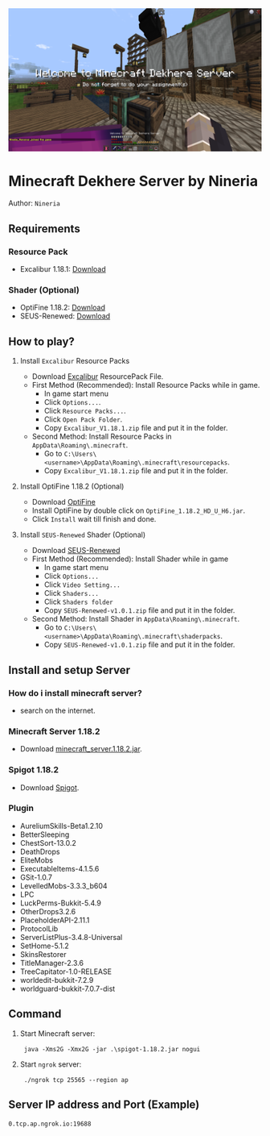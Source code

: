<div align="center">
    <img src="2022-03-17_03.29.56.png"/>
</div>


# Minecraft Dekhere Server by Nineria

Author: `Nineria` 

## Requirements
### Resource Pack
- Excalibur 1.18.1: [Download](https://www.mediafire.com/file/zin3cz824v8g55e/Excalibur_V1.18.1.zip/file
)

### Shader (Optional)
- OptiFine 1.18.2: [Download](http://adfoc.us/serve/sitelinks/?id=475250&url=http://optifine.net/adloadx?f=preview_OptiFine_1.18.2_HD_U_H6_pre1.jar&x=ec24)
- SEUS-Renewed: [Download](https://sonicether.com/shaders/download/renewed-v1-0-1/)

## How to play?
1. Install `Excalibur` Resource Packs
    - Download [Excalibur](https://www.mediafire.com/file/zin3cz824v8g55e/Excalibur_V1.18.1.zip/file
) ResourcePack File.
    - First Method (Recommended): Install Resource Packs while in game.
      - In game start menu
      - Click `Options...`.
      - Click `Resource Packs...`.
      - Click `Open Pack Folder`.
      - Copy `Excalibur_V1.18.1.zip` file and put it in the folder.
    - Second Method: Install Resource Packs in `AppData\Roaming\.minecraft`.
      - Go to `C:\Users\<username>\AppData\Roaming\.minecraft\resourcepacks`.
      - Copy `Excalibur_V1.18.1.zip` file and put it in the folder.

2. Install OptiFine 1.18.2 (Optional)
    - Download [OptiFine](http://adfoc.us/serve/sitelinks/?id=475250&url=http://optifine.net/adloadx?f=preview_OptiFine_1.18.2_HD_U_H6_pre1.jar&x=ec24)
    - Install OptiFine by double click on `OptiFine_1.18.2_HD_U_H6.jar`.
    - Click `Install` wait till finish and done.

3. Install `SEUS-Renewed` Shader (Optional)
    - Download [SEUS-Renewed](https://sonicether.com/shaders/download/renewed-v1-0-1/)
    - First Method (Recommended): Install Shader while in game
      - In game start menu
      - Click `Options...`
      - Click `Video Setting...`
      - Click `Shaders...`
      - Click `Shaders folder`
      - Copy `SEUS-Renewed-v1.0.1.zip` file and put it in the folder.
    - Second Method: Install Shader in `AppData\Roaming\.minecraft`.
      - Go to `C:\Users\<username>\AppData\Roaming\.minecraft\shaderpacks`.
      - Copy `SEUS-Renewed-v1.0.1.zip` file and put it in the folder.

## Install and setup Server
### How do i install minecraft server?
- search on the internet.

### Minecraft Server 1.18.2
- Download [minecraft_server.1.18.2.jar](https://launcher.mojang.com/v1/objects/c8f83c5655308435b3dcf03c06d9fe8740a77469/server.jar).

### Spigot 1.18.2
- Download [Spigot](https://download.getbukkit.org/spigot/spigot-1.18.2.jar).

### Plugin
- AureliumSkills-Beta1.2.10
- BetterSleeping
- ChestSort-13.0.2
- DeathDrops
- EliteMobs
- ExecutableItems-4.1.5.6
- GSit-1.0.7
- LevelledMobs-3.3.3_b604
- LPC
- LuckPerms-Bukkit-5.4.9
- OtherDrops3.2.6
- PlaceholderAPI-2.11.1
- ProtocolLib
- ServerListPlus-3.4.8-Universal
- SetHome-5.1.2
- SkinsRestorer
- TitleManager-2.3.6
- TreeCapitator-1.0-RELEASE
- worldedit-bukkit-7.2.9
- worldguard-bukkit-7.0.7-dist

## Command
1. Start Minecraft server:

        java -Xms2G -Xmx2G -jar .\spigot-1.18.2.jar nogui

2. Start `ngrok` server:

        ./ngrok tcp 25565 --region ap

## Server IP address and Port (Example)
 
    0.tcp.ap.ngrok.io:19688



